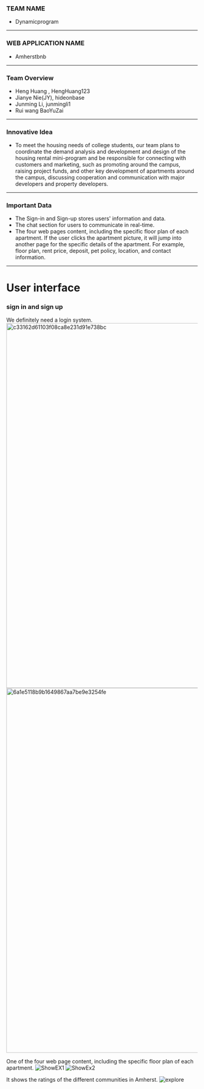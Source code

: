 ### TEAM NAME
* Dynamicprogram
---
### WEB APPLICATION NAME
* Amherstbnb
---
### Team Overview
* Heng Huang , HengHuang123
* Jianye Nie(JY), hideonbase
* Junming Li, junmingli1
* Rui wang BaoYuZai
---
### Innovative Idea
* To meet the housing needs of college students, our team plans to coordinate the demand analysis and development and design of the housing rental mini-program and be responsible for connecting with customers and marketing, such as promoting around the campus, raising project funds, and other key development of apartments around the campus, discussing cooperation and communication with major developers and property developers.
---
### Important Data
* The Sign-in and Sign-up stores users' information and data.
* The chat section for users to communicate in real-time.
* The four web pages content, including the specific floor plan of each apartment. If the user clicks the apartment picture, it will jump into another page for the specific details of the apartment. For example, floor plan, rent price, deposit, pet policy, location, and contact information.
---

# User interface
### sign in and sign up
We definitely  need a login system.
<img width="960" alt="c33162d61103f08ca8e231d91e738bc" src="https://user-images.githubusercontent.com/90345005/160194096-7cc06a57-fba0-49d4-b557-9f8fb10e36f4.png">
<img width="960" alt="6a1e5118b9b1649867aa7be9e3254fe" src="https://user-images.githubusercontent.com/90345005/160194187-275846ce-f11f-4334-9ac6-17e77a1fbdad.png">

One of the four web page content, including the specific floor plan of each apartment.
![ShowEX1](https://user-images.githubusercontent.com/78442520/160244841-97c320e4-f9f1-4f10-9b42-62f65e5bd5c4.PNG)
![ShowEx2](https://user-images.githubusercontent.com/78442520/160244864-4e5ad003-0a99-4f5b-93d9-83da75e87d91.PNG)

It shows the ratings of the different communities in Amherst.
![explore](https://user-images.githubusercontent.com/98610173/160301888-d28d083a-53e7-42fa-94d2-7e070ced75c7.png)
